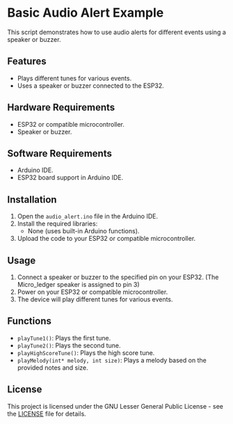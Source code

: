 # Basic Audio Alert Example

This script demonstrates how to use audio alerts for different events using a speaker or buzzer.

## Features

- Plays different tunes for various events.
- Uses a speaker or buzzer connected to the ESP32.

## Hardware Requirements

- ESP32 or compatible microcontroller.
- Speaker or buzzer.

## Software Requirements

- Arduino IDE.
- ESP32 board support in Arduino IDE.

## Installation

1. Open the `audio_alert.ino` file in the Arduino IDE.
2. Install the required libraries:
   - None (uses built-in Arduino functions).
3. Upload the code to your ESP32 or compatible microcontroller.

## Usage

1. Connect a speaker or buzzer to the specified pin on your ESP32. 
   (The Micro_ledger speaker is assigned to pin 3)
2. Power on your ESP32 or compatible microcontroller.
3. The device will play different tunes for various events.

## Functions

- `playTune1()`: Plays the first tune.
- `playTune2()`: Plays the second tune.
- `playHighScoreTune()`: Plays the high score tune.
- `playMelody(int* melody, int size)`: Plays a melody based on the provided notes and size.

## License

This project is licensed under the GNU Lesser General Public License - see the [LICENSE](LICENSE) file for details.
